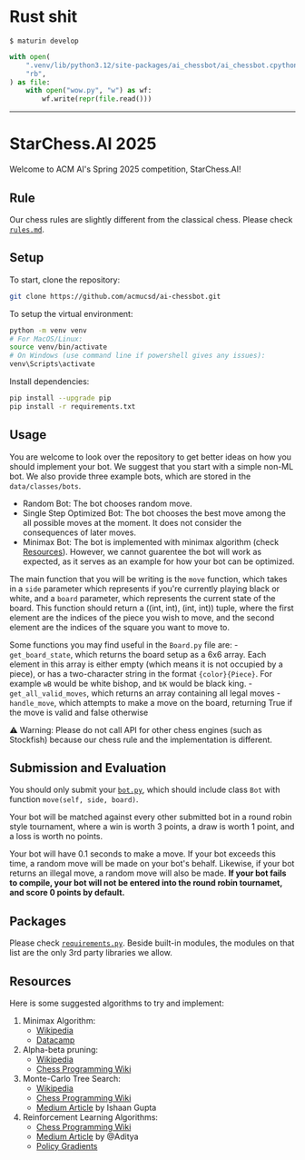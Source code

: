 # Rust shit

```shell
$ maturin develop
```

```py
with open(
    ".venv/lib/python3.12/site-packages/ai_chessbot/ai_chessbot.cpython-312-x86_64-linux-gnu.so",
    "rb",
) as file:
    with open("wow.py", "w") as wf:
        wf.write(repr(file.read()))
```

---

# StarChess.AI 2025

Welcome to ACM AI's Spring 2025 competition, StarChess.AI!

## Rule

Our chess rules are slightly different from the classical chess. Please check [`rules.md`](rules.md).

## Setup

To start, clone the repository:

```bash
git clone https://github.com/acmucsd/ai-chessbot.git
```

To setup the virtual environment:

```bash
python -m venv venv
# For MacOS/Linux:
source venv/bin/activate
# On Windows (use command line if powershell gives any issues):
venv\Scripts\activate
```

Install dependencies:

```bash
pip install --upgrade pip
pip install -r requirements.txt
```

## Usage

You are welcome to look over the repository to get better ideas on how you should implement your bot. We suggest that you start with a simple non-ML bot. We also provide three example bots, which are stored in the `data/classes/bots`.

- Random Bot: The bot chooses random move.
- Single Step Optimized Bot: The bot chooses the best move among the all possible moves at the moment. It does not consider the consequences of later moves.
- Minimax Bot: The bot is implemented with minimax algorithm (check [Resources](#resources)). However, we cannot guarentee the bot will work as expected, as it serves as an example for how your bot can be optimized.

The main function that you will be writing is the `move` function, which takes in a `side` parameter which represents if you're currently playing black or white, and a `board` parameter, which represents the current state of the board. This function should return a ((int, int), (int, int)) tuple, where the first element are the indices of the piece you wish to move, and the second element are the indices of the square you want to move to.

Some functions you may find useful in the `Board.py` file are: -`get_board_state`, which returns the board setup as a 6x6 array. Each element in this array is either empty (which means it is not occupied by a piece), or has a two-character string in the format `{color}{Piece}`. For example `wB` would be white bishop, and `bK` would be black king. -`get_all_valid_moves`, which returns an array containing all legal moves -`handle_move`, which attempts to make a move on the board, returning True if the move is valid and false otherwise

⚠️ Warning: Please do not call API for other chess engines (such as Stockfish) because our chess rule and the implementation is different.

## Submission and Evaluation

You should only submit your [`bot.py`](data/classes/bots/bot.py), which should include class `Bot` with function `move(self, side, board)`.

Your bot will be matched against every other submitted bot in a round robin style tournament, where a win is worth 3 points, a draw is worth 1 point, and a loss is worth no points.

Your bot will have 0.1 seconds to make a move. If your bot exceeds this time, a random move will be made on your bot's behalf. Likewise, if your bot returns an illegal move, a random move will also be made. **If your bot fails to compile, your bot will not be entered into the round robin tournamet, and score 0 points by default.**

## Packages

Please check [`requirements.py`](requirements.txt). Beside built-in modules, the modules on that list are the only 3rd party libraries we allow.

## Resources

Here is some suggested algorithms to try and implement:

1. Minimax Algorithm:
   - [Wikipedia](https://en.wikipedia.org/wiki/Minimax)
   - [Datacamp](https://www.datacamp.com/tutorial/minimax-algorithm-for-ai-in-python)
2. Alpha-beta pruning:
   - [Wikipedia](https://en.wikipedia.org/wiki/Alpha%E2%80%93beta_pruning)
   - [Chess Programming Wiki](https://www.chessprogramming.org/Alpha-Beta)
3. Monte-Carlo Tree Search:
   - [Wikipedia](https://en.wikipedia.org/wiki/Monte_Carlo_tree_search)
   - [Chess Programming Wiki](https://www.chessprogramming.org/Monte-Carlo_Tree_Search)
   - [Medium Article](https://medium.com/@ishaan.gupta0401/monte-carlo-tree-search-application-on-chess-5573fc0efb75) by Ishaan Gupta
4. Reinforcement Learning Algorithms:
   - [Chess Programming Wiki](https://www.chessprogramming.org/Reinforcement_Learning)
   - [Medium Article](https://medium.com/@samgill1256/reinforcement-learning-in-chess-73d97fad96b3) by @Aditya
   - [Policy Gradients](https://en.wikipedia.org/wiki/Policy_gradient_method)
